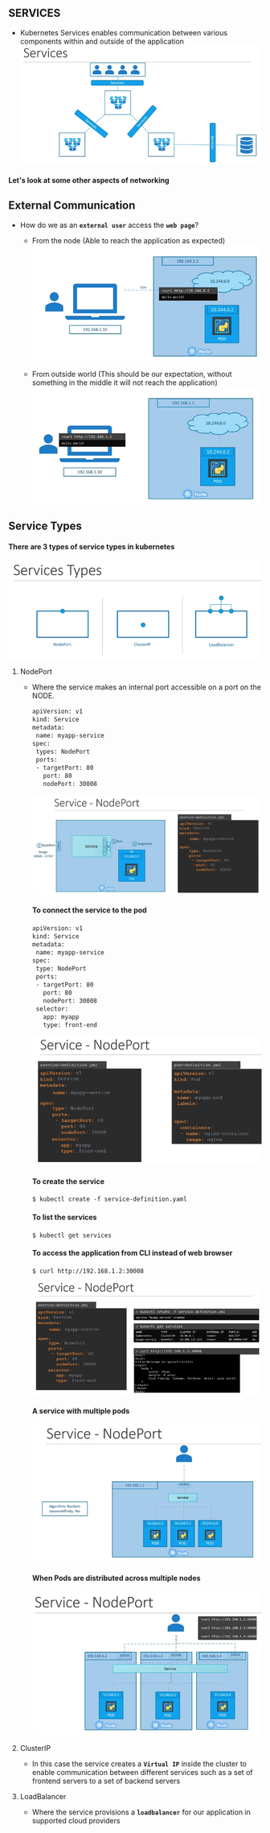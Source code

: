 ## SERVICES

- Kubernetes Services enables communication between various components within and outside of the application
![alt text](services1.png)

#### Let's look at some other aspects of networking

## External Communication

- How do we as an **`external user`** access the **`web page`**?

  - From the node (Able to reach the application as expected)
  ![alt text](services2.png)

  - From outside world (This should be our expectation, without something in the middle it will not reach the application)
  ![alt text](services3.png)

 ## Service Types
 
 #### There are 3 types of service types in kubernetes
 ![alt text](services4.png)

 1. NodePort
    - Where the service makes an internal port accessible on a port on the NODE.
      ```
      apiVersion: v1
      kind: Service
      metadata:
       name: myapp-service
      spec:
       types: NodePort
       ports:
       - targetPort: 80
         port: 80
         nodePort: 30008
      ```
      ![alt text](services5.png)

      #### To connect the service to the pod
      ```
      apiVersion: v1
      kind: Service
      metadata:
       name: myapp-service
      spec:
       type: NodePort
       ports:
       - targetPort: 80
         port: 80
         nodePort: 30008
       selector:
         app: myapp
         type: front-end
       ```

       ![alt text](services6.png)

       #### To create the service
      ```
      $ kubectl create -f service-definition.yaml
      ```
      
      #### To list the services
      ```
      $ kubectl get services
      ```
      
      #### To access the application from CLI instead of web browser
      ```
      $ curl http://192.168.1.2:30008
      ```

      ![alt text](services7.png)

      #### A service with multiple pods

      ![alt text](services8.png)

      #### When Pods are distributed across multiple nodes

      ![alt text](services9.png)

2. ClusterIP
    - In this case the service creates a **`Virtual IP`** inside the cluster to enable communication between different services such as a set of frontend servers to a set of backend servers
    
3. LoadBalancer
    - Where the service provisions a **`loadbalancer`** for our application in supported cloud providers